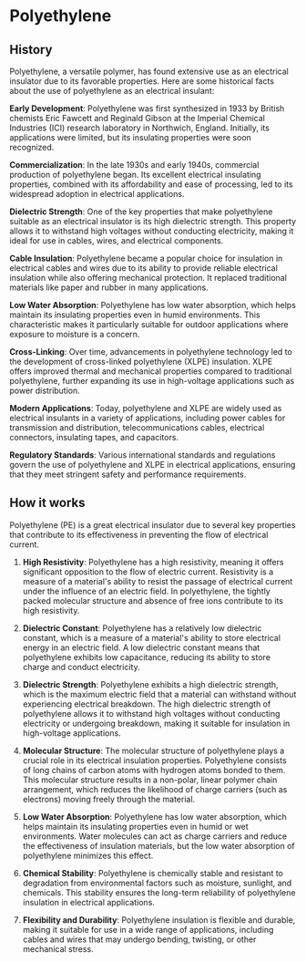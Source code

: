 

# Polyethylene

## History

Polyethylene, a versatile polymer, has found extensive use as an electrical insulator due to its favorable properties. Here are some historical facts about the use of polyethylene as an electrical insulant:

**Early Development**: Polyethylene was first synthesized in 1933 by British chemists Eric Fawcett and Reginald Gibson at the Imperial Chemical Industries (ICI) research laboratory in Northwich, England. Initially, its applications were limited, but its insulating properties were soon recognized.

**Commercialization**: In the late 1930s and early 1940s, commercial production of polyethylene began. Its excellent electrical insulating properties, combined with its affordability and ease of processing, led to its widespread adoption in electrical applications.

**Dielectric Strength**: One of the key properties that make polyethylene suitable as an electrical insulator is its high dielectric strength. This property allows it to withstand high voltages without conducting electricity, making it ideal for use in cables, wires, and electrical components.

**Cable Insulation**: Polyethylene became a popular choice for insulation in electrical cables and wires due to its ability to provide reliable electrical insulation while also offering mechanical protection. It replaced traditional materials like paper and rubber in many applications.

**Low Water Absorption**: Polyethylene has low water absorption, which helps maintain its insulating properties even in humid environments. This characteristic makes it particularly suitable for outdoor applications where exposure to moisture is a concern.

**Cross-Linking**: Over time, advancements in polyethylene technology led to the development of cross-linked polyethylene (XLPE) insulation. XLPE offers improved thermal and mechanical properties compared to traditional polyethylene, further expanding its use in high-voltage applications such as power distribution.

**Modern Applications**: Today, polyethylene and XLPE are widely used as electrical insulants in a variety of applications, including power cables for transmission and distribution, telecommunications cables, electrical connectors, insulating tapes, and capacitors.

**Regulatory Standards**: Various international standards and regulations govern the use of polyethylene and XLPE in electrical applications, ensuring that they meet stringent safety and performance requirements.

## How it works

Polyethylene (PE) is a great electrical insulator due to several key properties that contribute to its effectiveness in preventing the flow of electrical current.

1. **High Resistivity**: Polyethylene has a high resistivity, meaning it offers significant opposition to the flow of electric current. Resistivity is a measure of a material's ability to resist the passage of electrical current under the influence of an electric field. In polyethylene, the tightly packed molecular structure and absence of free ions contribute to its high resistivity.

2. **Dielectric Constant**: Polyethylene has a relatively low dielectric constant, which is a measure of a material's ability to store electrical energy in an electric field. A low dielectric constant means that polyethylene exhibits low capacitance, reducing its ability to store charge and conduct electricity.

3. **Dielectric Strength**: Polyethylene exhibits a high dielectric strength, which is the maximum electric field that a material can withstand without experiencing electrical breakdown. The high dielectric strength of polyethylene allows it to withstand high voltages without conducting electricity or undergoing breakdown, making it suitable for insulation in high-voltage applications.

4. **Molecular Structure**: The molecular structure of polyethylene plays a crucial role in its electrical insulation properties. Polyethylene consists of long chains of carbon atoms with hydrogen atoms bonded to them. This molecular structure results in a non-polar, linear polymer chain arrangement, which reduces the likelihood of charge carriers (such as electrons) moving freely through the material.

5. **Low Water Absorption**: Polyethylene has low water absorption, which helps maintain its insulating properties even in humid or wet environments. Water molecules can act as charge carriers and reduce the effectiveness of insulation materials, but the low water absorption of polyethylene minimizes this effect.

6. **Chemical Stability**: Polyethylene is chemically stable and resistant to degradation from environmental factors such as moisture, sunlight, and chemicals. This stability ensures the long-term reliability of polyethylene insulation in electrical applications.

7. **Flexibility and Durability**: Polyethylene insulation is flexible and durable, making it suitable for use in a wide range of applications, including cables and wires that may undergo bending, twisting, or other mechanical stress.
